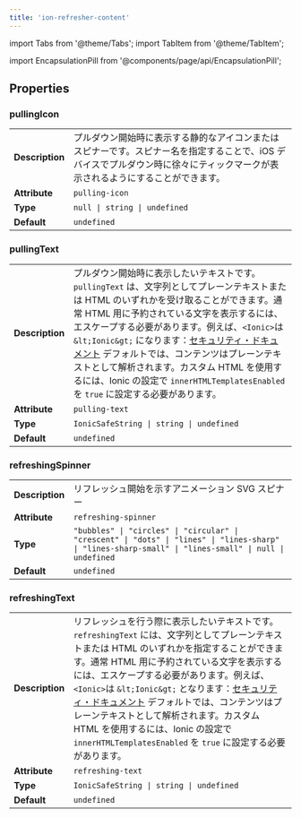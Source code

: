 ```yaml
---
title: 'ion-refresher-content'
---
```


import Tabs from '@theme/Tabs';
import TabItem from '@theme/TabItem';

import EncapsulationPill from '@components/page/api/EncapsulationPill';

## Properties

### pullingIcon

|                 |                                                                                                                                                                                |
| --------------- | ------------------------------------------------------------------------------------------------------------------------------------------------------------------------------ |
| **Description** | プルダウン開始時に表示する静的なアイコンまたはスピナーです。スピナー名を指定することで、iOS デバイスでプルダウン時に徐々にティックマークが表示されるようにすることができます。 |
| **Attribute**   | `pulling-icon`                                                                                                                                                                 |
| **Type**        | `null \| string \| undefined`                                                                                                                                                  |
| **Default**     | `undefined`                                                                                                                                                                    |

### pullingText

|                 |                                                                                                                                                                                                                                                                                                                                                                                                                                                                                                                                 |
| --------------- | ------------------------------------------------------------------------------------------------------------------------------------------------------------------------------------------------------------------------------------------------------------------------------------------------------------------------------------------------------------------------------------------------------------------------------------------------------------------------------------------------------------------------------- |
| **Description** | プルダウン開始時に表示したいテキストです。 `pullingText` は、文字列としてプレーンテキストまたは HTML のいずれかを受け取ることができます。通常 HTML 用に予約されている文字を表示するには、エスケープする必要があります。例えば、`<Ionic>`は `&lt;Ionic&gt;` になります：[セキュリティ・ドキュメント](https://ionicframework.com/docs/faq/security) デフォルトでは、コンテンツはプレーンテキストとして解析されます。カスタム HTML を使用するには、Ionic の設定で `innerHTMLTemplatesEnabled` を `true` に設定する必要があります。 |
| **Attribute**   | `pulling-text`                                                                                                                                                                                                                                                                                                                                                                                                                                                                                                                  |
| **Type**        | `IonicSafeString \| string \| undefined`                                                                                                                                                                                                                                                                                                                                                                                                                                                                                        |
| **Default**     | `undefined`                                                                                                                                                                                                                                                                                                                                                                                                                                                                                                                     |

### refreshingSpinner

|                 |                                                                                                                                                         |
| --------------- | ------------------------------------------------------------------------------------------------------------------------------------------------------- |
| **Description** | リフレッシュ開始を示すアニメーション SVG スピナー                                                                                                       |
| **Attribute**   | `refreshing-spinner`                                                                                                                                    |
| **Type**        | `"bubbles" \| "circles" \| "circular" \| "crescent" \| "dots" \| "lines" \| "lines-sharp" \| "lines-sharp-small" \| "lines-small" \| null \| undefined` |
| **Default**     | `undefined`                                                                                                                                             |

### refreshingText

|                 |                                                                                                                                                                                                                                                                                                                                                                                                                                                                                                                                          |
| --------------- | ---------------------------------------------------------------------------------------------------------------------------------------------------------------------------------------------------------------------------------------------------------------------------------------------------------------------------------------------------------------------------------------------------------------------------------------------------------------------------------------------------------------------------------------- |
| **Description** | リフレッシュを行う際に表示したいテキストです。 `refreshingText` には、文字列としてプレーンテキストまたは HTML のいずれかを指定することができます。通常 HTML 用に予約されている文字を表示するには、エスケープする必要があります。例えば、`<Ionic>`は `&lt;Ionic&gt;` となります：[セキュリティ・ドキュメント](https://ionicframework.com/docs/faq/security) デフォルトでは、コンテンツはプレーンテキストとして解析されます。カスタム HTML を使用するには、Ionic の設定で `innerHTMLTemplatesEnabled` を `true` に設定する必要があります。 |
| **Attribute**   | `refreshing-text`                                                                                                                                                                                                                                                                                                                                                                                                                                                                                                                        |
| **Type**        | `IonicSafeString \| string \| undefined`                                                                                                                                                                                                                                                                                                                                                                                                                                                                                                 |
| **Default**     | `undefined`                                                                                                                                                                                                                                                                                                                                                                                                                                                                                                                              |
